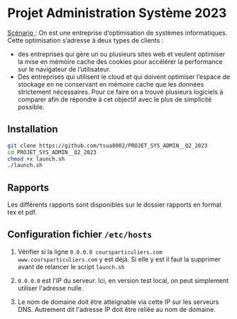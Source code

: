 # Projet Administration Système 2023 

<u> Scénario </u> : 
On est une entreprise d’optimisation de systèmes 
informatiques. 
Cette optimisation s’adresse à deux types de clients : 
- des entreprises qui gère un ou plusieurs sites web et 
veulent optimiser la mise en mémoire cache des cookies pour 
accélérer la performance sur le navigateur de l’utilisateur. 
- Des entreprises qui utilisent le cloud et qui doivent 
optimiser l’espace de stockage en ne conservant en mémoire 
cache que les données strictement nécessaires. 
Pour ce faire on a trouvé plusieurs logiciels à comparer afin de répondre à cet objectif avec le plus de simplicité possible.

## Installation

```bash
git clone https://github.com/tsua0002/PROJET_SYS_ADMIN__Q2_2023
cd PROJET_SYS_ADMIN__Q2_2023
chmod +x launch.sh
./launch.sh
```


## Rapports

Les différents rapports sont disponibles sur le dossier rapports en format tex et pdf.


## Configuration fichier `/etc/hosts`

1) Vérifier si la ligne `0.0.0.0 coursparticuliers.com www.coursparticuliers.com` y est déjà. Si elle y est il faut la supprimer avant de relancer le script `launch.sh`

2) `0.0.0.0` est l'IP du serveur. Ici, en version test local, on peut simplement utiliser l'adresse nulle.

3) Le nom de domaine doit être atteignable via cette IP sur les serveurs DNS. Autrement dit l'adresse IP doit être reliée au nom de domaine.




